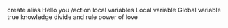 create alias
Hello you 
/action
local variables
Local variable
Global variable
true knowledge
divide and rule
power of love
